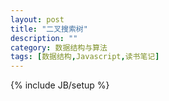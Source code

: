 ```yaml
---
layout: post
title: "二叉搜索树"
description: ""
category: 数据结构与算法 
tags: [数据结构,Javascript,读书笔记]
---
```

{% include JB/setup %}
